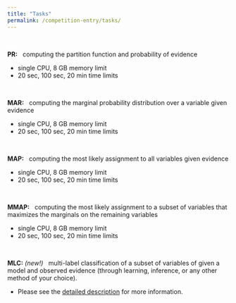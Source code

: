 ```yaml
---
title: "Tasks"
permalink: /competition-entry/tasks/
---
```

<br>

**PR:** 
&nbsp; computing the partition function and probability of evidence
* single CPU, 8 GB memory limit
* 20 sec, 100 sec, 20 min time limits
<br>

**MAR:** 
&nbsp; computing the marginal probability distribution over a variable given evidence
* single CPU, 8 GB memory limit
* 20 sec, 100 sec, 20 min time limits
<br>

**MAP:** 
&nbsp; computing the most likely assignment to all variables given evidence
* single CPU, 8 GB memory limit
* 20 sec, 100 sec, 20 min time limits
<br>

**MMAP:**
&nbsp; computing the most likely assignment to a subset of variables that maximizes the marginals on the remaining variables
* single CPU, 8 GB memory limit
* 20 sec, 100 sec, 20 min time limits
<br>

**MLC:** *(new!)*
&nbsp; multi-label classification of a subset of variables of given a model and observed evidence (through learning, inference, or any other method of your choice).
* Please see the [detailed description](./new-mlc-challenge.md) for more information.
